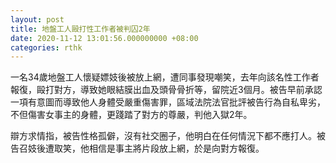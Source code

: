 ```yaml
---
layout: post
title: 地盤工人毆打性工作者被判囚2年
date: 2020-11-12 13:01:56.000000000 +08:00
categories: rthk
---
```


一名34歲地盤工人懷疑嫖妓後被放上網，遭同事發現嘲笑，去年向該名性工作者報復，毆打對方，導致她眼結膜出血及頭骨骨折等，留院近3個月。被告早前承認一項有意圖而導致他人身體受嚴重傷害罪，區域法院法官批評被告行為自私卑劣，不但傷害女事主的身體，更踐踏了對方的尊嚴，判他入獄2年。

辯方求情指，被告性格孤僻，沒有社交圈子，他明白在任何情況下都不應打人。被告召妓後遭取笑，他相信是事主將片段放上網，於是向對方報復。
